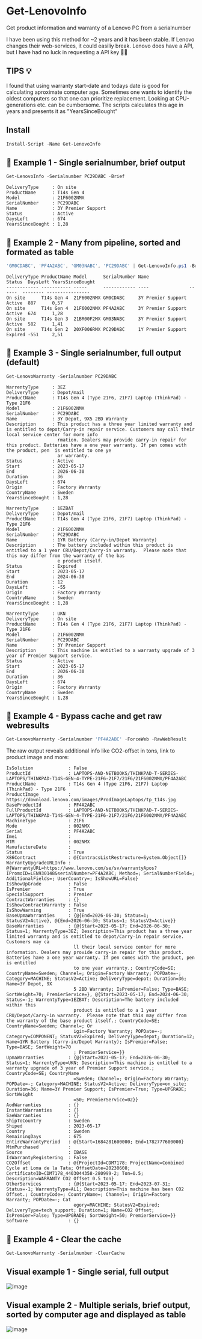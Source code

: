 # Get-LenovoInfo
Get product information and warranty of a Lenovo PC from a serialnumber

I have been using this method for ~2 years and it has been stable. If Lenovo changes their web-services, it could easiliy break. Lenovo does have a API, but I have had no luck in requesting a API key 🤷‍♂️

## TIPS 💡
I found that using warranty start-date and todays date is good for calculating aproximate computer age. Sometimes one wants to identify the oldest computers so that one can prioritize replacement. Looking at CPU-generations etc. can be cumbersome.
The scripts calculates this age in years and presents it as "YearsSinceBought"

## Install
```PowerShell
Install-Script -Name Get-LenovoInfo
```


## 🔵 Example 1 - Single serialnumber, brief output
```PowerShell
Get-LenovoInfo -Serialnumber PC29DABC -Brief
```
```
DeliveryType     : On site
ProductName      : T14s Gen 4
Model            : 21F6002NMX
SerialNumber     : PC29DABC
Name             : 3Y Premier Support
Status           : Active
DaysLeft         : 674
YearsSinceBought : 1,28
```


## 🔵 Example 2 - Many from pipeline, sorted and formated as table
```PowerShell
'GM0CDABC', 'PF4A2ABC', 'GM03NABC', 'PC29DABC' | Get-LenovoInfo.ps1 -Brief | Sort YearsSinceBought | Format-Table
```
```
DeliveryType ProductName Model      SerialNumber Name               Status  DaysLeft YearsSinceBought
------------ ----------- -----      ------------ ----               ------  -------- ----------------
On site      T14s Gen 4  21F6002NMX GM0CDABC     3Y Premier Support Active  887      0,57
On site      T14s Gen 4  21F6002NMX PF4A2ABC     3Y Premier Support Active  674      1,28
On site      T14s Gen 3  21BR00F2MX GM03NABC     3Y Premier Support Active  582      1,41
On site      T14s Gen 2  20XF006RMX PC29DABC     1Y Premier Support Expired -551     2,51
```


## 🔵 Example 3 - Single serialnumber, full output (default)
```PowerShell
Get-LenovoWarranty -Serialnumber PC29DABC
```
```
WarrentyType     : 3EZ
DeliveryType     : Depot/mail
ProductName      : T14s Gen 4 (Type 21F6, 21F7) Laptop (ThinkPad) - Type 21F6
Model            : 21F6002NMX
SerialNumber     : PC29DABC
Name             : 3Y Depot, 9X5 2BD Warranty
Description      : This product has a three year limited warranty and is entitled to depot/Carry-in repair service. Customers may call their local service center for more info
                   rmation. Dealers may provide carry-in repair for this product. Batteries have a one year warranty. If pen comes with the product, pen  is entitled to one ye
                   ar warranty.
Status           : Active
Start            : 2023-05-17
End              : 2026-06-30
Duration         : 36
DaysLeft         : 674
Origin           : Factory Warranty
CountryName      : Sweden
YearsSinceBought : 1,28

WarrentyType     : 1EZBAT
DeliveryType     : Depot/mail
ProductName      : T14s Gen 4 (Type 21F6, 21F7) Laptop (ThinkPad) - Type 21F6
Model            : 21F6002NMX
SerialNumber     : PC29DABC
Name             : 1YR Battery (Carry-in/Depot Warranty)
Description      : The battery included within this product is entitled to a 1 year CRU/Depot/Carry-in warranty.  Please note that this may differ from the warranty of the bas
                   e product itself.
Status           : Expired
Start            : 2023-05-17
End              : 2024-06-30
Duration         : 12
DaysLeft         : -55
Origin           : Factory Warranty
CountryName      : Sweden
YearsSinceBought : 1,28

WarrentyType     : UKN
DeliveryType     : On site
ProductName      : T14s Gen 4 (Type 21F6, 21F7) Laptop (ThinkPad) - Type 21F6
Model            : 21F6002NMX
SerialNumber     : PC29DABC
Name             : 3Y Premier Support
Description      : This machine is entitled to a warranty upgrade of 3 year of Premier Support service.
Status           : Active
Start            : 2023-05-17
End              : 2026-06-30
Duration         : 36
DaysLeft         : 674
Origin           : Factory Warranty
CountryName      : Sweden
YearsSinceBought : 1,28
```

## 🔵 Example 4 - Bypass cache and get raw webresults
```PowerShell
Get-LenovoWarranty -Serialnumber 'PF4A2ABC' -ForceWeb -RawWebResult
```
The raw output reveals additional info like CO2-offset in tons, link to product image and more:
```
IsSolution             : False
ProductId              : LAPTOPS-AND-NETBOOKS/THINKPAD-T-SERIES-LAPTOPS/THINKPAD-T14S-GEN-4-TYPE-21F6-21F7/21F6/21F6002NMX/PF4A2ABC
ProductName            : T14s Gen 4 (Type 21F6, 21F7) Laptop (ThinkPad) - Type 21F6
ProductImage           : https://download.lenovo.com/images/ProdImageLaptops/tp_t14s.jpg
BaseProductId          : PF4A2ABC
FullProductId          : LAPTOPS-AND-NETBOOKS/THINKPAD-T-SERIES-LAPTOPS/THINKPAD-T14S-GEN-4-TYPE-21F6-21F7/21F6/21F6002NMX/PF4A2ABC
MachineType            : 21F6
Mode                   : 002NMX
Serial                 : PF4A2ABC
Imei                   :
MTM                    : 002NMX
ManufactureDate        :
Status                 : True
X86Contract            : @{ContracsListRestructure=System.Object[]}
WarrantyUpgradeURLInfo : @{WarrantyURL=https://www.lenovo.com/se/sv/warrantyApos?IPromoID=LEN930148&serialNumber=PF4A2ABC; Method=; SerialNumberField=; AdditionalFields=; UserCountry=; IsShowURL=False}
IsShowUpGrade          : False
IsPremier              : True
SpecialSupport         : Premier
ContractWarranties     : {}
IsShowContractWarranty : False
IsShowWarning          : True
BaseUpmaWarranties     : {@{End=2026-06-30; Status=1; StatusV2=Active}, @{End=2026-06-30; Status=1; StatusV2=Active}}
BaseWarranties         : {@{Start=2023-05-17; End=2026-06-30; Status=1; WarrentyType=3EZ; Description=This product has a three year limited warranty and is entitled to depot/Carry-in repair service. Customers may ca
                         ll their local service center for more information. Dealers may provide carry-in repair for this product. Batteries have a one year warranty. If pen comes with the product, pen  is entitled
                         to one year warranty.; CountryCode=SE; CountryName=Sweden; Channel=; Origin=Factory Warranty; POPDate=-; Category=MACHINE; StatusV2=Active; DeliveryType=depot; Duration=36; Name=3Y Depot, 9X
                         5 2BD Warranty; IsPremier=False; Type=BASE; SortWeight=70; PremierService=}, @{Start=2023-05-17; End=2024-06-30; Status=-1; WarrentyType=1EZBAT; Description=The battery included within this
                         product is entitled to a 1 year CRU/Depot/Carry-in warranty.  Please note that this may differ from the warranty of the base product itself.; CountryCode=SE; CountryName=Sweden; Channel=; Or
                         igin=Factory Warranty; POPDate=-; Category=COMPONENT; StatusV2=Expired; DeliveryType=depot; Duration=12; Name=1YR Battery (Carry-in/Depot Warranty); IsPremier=False; Type=BASE; SortWeight=70
                         ; PremierService=}}
UpmaWarranties         : {@{Start=2023-05-17; End=2026-06-30; Status=1; WarrentyType=UKN; Description=This machine is entitled to a warranty upgrade of 3 year of Premier Support service.; CountryCode=SE; CountryName
                         =Sweden; Channel=; Origin=Factory Warranty; POPDate=-; Category=MACHINE; StatusV2=Active; DeliveryType=on_site; Duration=36; Name=3Y Premier Support; IsPremier=True; Type=UPGRADE; SortWeight
                         =50; PremierService=02}}
AodWarranties          : {}
InstantWarranties      : {}
SaeWarranties          : {}
ShipToCountry          : Sweden
Shiped                 : 2023-05-17
Country                : Sweden
RemainingDays          : 675
EntireWarrantyPeriod   : @{Start=1684281600000; End=1782777600000}
MtmPurchased           :
Source                 : IBASE
IsWarrantyRegistering  : False
CO2Offset              : @{ProjectId=CDM7178; ProjectName=Combined Cycle at Loma de la Tata; OffsetDate=20230608; CertificateID=CDM7178_4403044358-280999-2; Ton=0.5; Description=WARRANTY CO2 Offset 0.5 ton}
OtherServices          : {@{Start=2023-05-17; End=2023-07-31; Status=-1; WarrentyType=AL1; Description=This machine has been CO2 Offset.; CountryCode=; CountryName=; Channel=; Origin=Factory Warranty; POPDate=-; Cat
                         egory=MACHINE; StatusV2=Expired; DeliveryType=tech_support; Duration=1; Name=CO2 Offset; IsPremier=False; Type=UPGRADE; SortWeight=50; PremierService=}}
Software               : {}
```

## 🔵 Example 4 - Clear the cache
```PowerShell
Get-LenovoWarranty -Serialnumber -ClearCache
```

## Visual example 1 - Single serial, full output

![image](https://github.com/user-attachments/assets/de28f708-6eea-46b7-8f4b-baf0c6c8bce1)


## Visual example 2 - Multiple serials, brief output, sorted by computer age and displayed as table

![image](https://github.com/user-attachments/assets/d8d19e8c-ea20-456e-b8c5-e5c9cd67f9d6)
